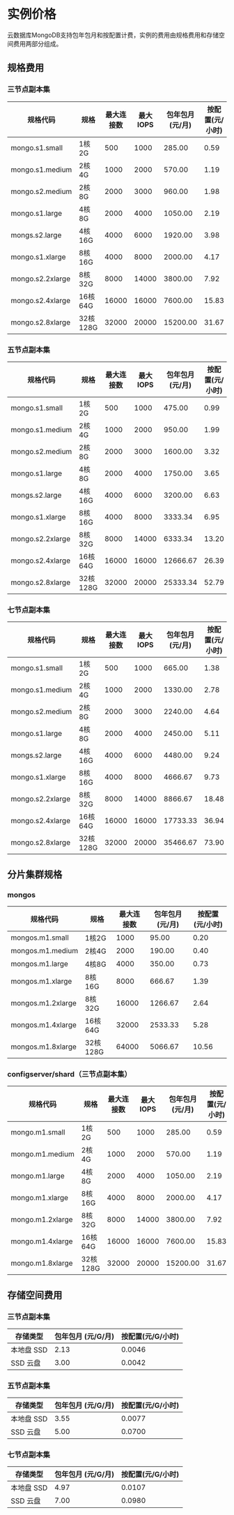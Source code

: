 # 实例价格

云数据库MongoDB支持包年包月和按配置计费，实例的费用由规格费用和存储空间费用两部分组成。

## 规格费用

### 三节点副本集

| 规格代码         | 规格     | 最大连接数 | 最大IOPS | 包年包月(元/月) | 按配置(元/小时) |
| ---------------- | -------- | ---------- | -------- | --------------- | --------------- |
| mongo.s1.small   | 1核2G    | 500        | 1000     | 285.00          | 0.59            |
| mongo.s1.medium  | 2核4G    | 1000       | 2000     | 570.00          | 1.19            |
| mongo.s2.medium  | 2核8G    | 2000       | 3000     | 960.00          | 1.98            |
| mongo.s1.large   | 4核8G    | 2000       | 4000     | 1050.00         | 2.19            |
| mongs.s2.large   | 4核16G   | 4000       | 6000     | 1920.00         | 3.98            |
| mongo.s1.xlarge  | 8核16G   | 4000       | 8000     | 2000.00         | 4.17            |
| mongo.s2.2xlarge | 8核32G   | 8000       | 14000    | 3800.00         | 7.92            |
| mongo.s2.4xlarge | 16核64G  | 16000      | 16000    | 7600.00         | 15.83           |
| mongo.s2.8xlarge | 32核128G | 32000      | 20000    | 15200.00        | 31.67           |



### 五节点副本集

| 规格代码         | 规格     | 最大连接数 | 最大IOPS | 包年包月(元/月) | 按配置(元/小时) |
| ---------------- | -------- | ---------- | -------- | --------------- | --------------- |
| mongo.s1.small   | 1核2G    | 500        | 1000     | 475.00          | 0.99            |
| mongo.s1.medium  | 2核4G    | 1000       | 2000     | 950.00          | 1.99            |
| mongo.s2.medium  | 2核8G    | 2000       | 3000     | 1600.00         | 3.32            |
| mongo.s1.large   | 4核8G    | 2000       | 4000     | 1750.00         | 3.65            |
| mongs.s2.large   | 4核16G   | 4000       | 6000     | 3200.00         | 6.63            |
| mongo.s1.xlarge  | 8核16G   | 4000       | 8000     | 3333.34         | 6.95            |
| mongo.s2.2xlarge | 8核32G   | 8000       | 14000    | 6333.34         | 13.20           |
| mongo.s2.4xlarge | 16核64G  | 16000      | 16000    | 12666.67        | 26.39           |
| mongo.s2.8xlarge | 32核128G | 32000      | 20000    | 25333.34        | 52.79           |



### 七节点副本集

| 规格代码         | 规格     | 最大连接数 | 最大IOPS | 包年包月(元/月) | 按配置(元/小时) |
| ---------------- | -------- | ---------- | -------- | --------------- | --------------- |
| mongo.s1.small   | 1核2G    | 500        | 1000     | 665.00          | 1.38            |
| mongo.s1.medium  | 2核4G    | 1000       | 2000     | 1330.00         | 2.78            |
| mongo.s2.medium  | 2核8G    | 2000       | 3000     | 2240.00         | 4.64            |
| mongo.s1.large   | 4核8G    | 2000       | 4000     | 2450.00         | 5.11            |
| mongs.s2.large   | 4核16G   | 4000       | 6000     | 4480.00         | 9.24            |
| mongo.s1.xlarge  | 8核16G   | 4000       | 8000     | 4666.67         | 9.73            |
| mongo.s2.2xlarge | 8核32G   | 8000       | 14000    | 8866.67         | 18.48           |
| mongo.s2.4xlarge | 16核64G  | 16000      | 16000    | 17733.33        | 36.94           |
| mongo.s2.8xlarge | 32核128G | 32000      | 20000    | 35466.67        | 73.90           |



## 分片集群规格

### mongos

| 规格代码          | 规格     | 最大连接数 | 包年包月(元/月) | 按配置(元/小时) |
| ----------------- | -------- | ---------- | --------------- | --------------- |
| mongos.m1.small   | 1核2G    | 1000       | 95.00           | 0.20            |
| mongos.m1.medium  | 2核4G    | 2000       | 190.00          | 0.40            |
| mongos.m1.large   | 4核8G    | 4000       | 350.00          | 0.73            |
| mongos.m1.xlarge  | 8核16G   | 8000       | 666.67          | 1.39            |
| mongos.m1.2xlarge | 8核32G   | 16000      | 1266.67         | 2.64            |
| mongos.m1.4xlarge | 16核64G  | 32000      | 2533.33         | 5.28            |
| mongos.m1.8xlarge | 32核128G | 64000      | 5066.67         | 10.56           |



### **configserver/shard（三节点副本集）**



| 规格代码         | 规格     | 最大连接数 | 最大IOPS | 包年包月(元/月) | 按配置(元/小时) |
| ---------------- | -------- | ---------- | -------- | --------------- | --------------- |
| mongo.m1.small   | 1核2G    | 500        | 1000     | 285.00          | 0.59            |
| mongo.m1.medium  | 2核4G    | 1000       | 2000     | 570.00          | 1.19            |
| mongo.m1.large   | 4核8G    | 2000       | 4000     | 1050.00         | 2.19            |
| mongo.m1.xlarge  | 8核16G   | 4000       | 8000     | 2000.00         | 4.17            |
| mongo.m1.2xlarge | 8核32G   | 8000       | 14000    | 3800.00         | 7.92            |
| mongo.m1.4xlarge | 16核64G  | 16000      | 16000    | 7600.00         | 15.83           |
| mongo.m1.8xlarge | 32核128G | 32000      | 20000    | 15200.00        | 31.67           |



## **存储空间费用**

### **三节点副本集**

| 存储类型   | 包年包月 (元/G/月) | 按配置(元/G/小时) |
| ---------- | ------------------ | ----------------- |
| 本地盘 SSD | 2.13               | 0.0046            |
| SSD 云盘   | 3.00               | 0.0042            |



### **五节点副本集**

| 存储类型   | 包年包月 (元/G/月) | 按配置(元/G/小时) |
| ---------- | ------------------ | ----------------- |
| 本地盘 SSD | 3.55               | 0.0077            |
| SSD 云盘   | 5.00               | 0.0700            |



### **七节点副本集**

| 存储类型   | 包年包月 (元/G/月) | 按配置(元/G/小时) |
| ---------- | ------------------ | ----------------- |
| 本地盘 SSD | 4.97               | 0.0107            |
| SSD 云盘   | 7.00               | 0.0980            |
